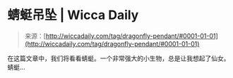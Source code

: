 <!--yml

分类：未分类

日期：2024-06-12 18:24:53

-->

# 蜻蜓吊坠 | Wicca Daily

> 来源：[http://wiccadaily.com/tag/dragonfly-pendant/#0001-01-01](http://wiccadaily.com/tag/dragonfly-pendant/#0001-01-01)

在这篇文章中，我们将看看蜻蜓。一个非常强大的小生物，总是让我想起了仙女。蜻蜓…
